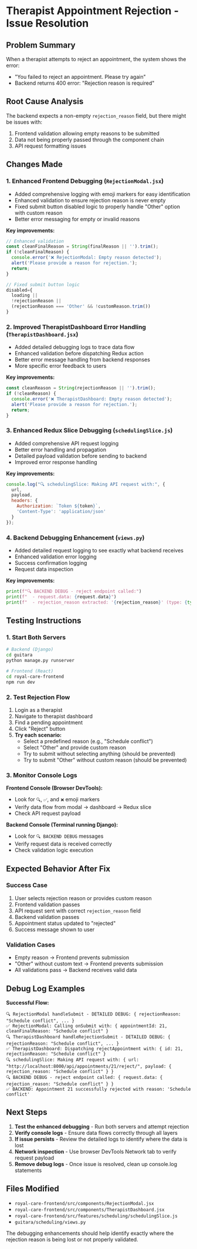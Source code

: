 # Therapist Appointment Rejection - Issue Resolution

## Problem Summary
When a therapist attempts to reject an appointment, the system shows the error:
- "You failed to reject an appointment. Please try again"
- Backend returns 400 error: "Rejection reason is required"

## Root Cause Analysis
The backend expects a non-empty `rejection_reason` field, but there might be issues with:
1. Frontend validation allowing empty reasons to be submitted
2. Data not being properly passed through the component chain
3. API request formatting issues

## Changes Made

### 1. Enhanced Frontend Debugging (`RejectionModal.jsx`)
- Added comprehensive logging with emoji markers for easy identification
- Enhanced validation to ensure rejection reason is never empty
- Fixed submit button disabled logic to properly handle "Other" option with custom reason
- Better error messaging for empty or invalid reasons

**Key improvements:**
```jsx
// Enhanced validation
const cleanFinalReason = String(finalReason || '').trim();
if (!cleanFinalReason) {
  console.error('❌ RejectionModal: Empty reason detected');
  alert('Please provide a reason for rejection.');
  return;
}

// Fixed submit button logic
disabled={
  loading || 
  !rejectionReason || 
  (rejectionReason === 'Other' && !customReason.trim())
}
```

### 2. Improved TherapistDashboard Error Handling (`TherapistDashboard.jsx`)
- Added detailed debugging logs to trace data flow
- Enhanced validation before dispatching Redux action
- Better error message handling from backend responses
- More specific error feedback to users

**Key improvements:**
```jsx
const cleanReason = String(rejectionReason || '').trim();
if (!cleanReason) {
  console.error('❌ TherapistDashboard: Empty reason detected');
  alert('Please provide a reason for rejection.');
  return;
}
```

### 3. Enhanced Redux Slice Debugging (`schedulingSlice.js`)
- Added comprehensive API request logging
- Better error handling and propagation
- Detailed payload validation before sending to backend
- Improved error response handling

**Key improvements:**
```javascript
console.log("🔍 schedulingSlice: Making API request with:", {
  url,
  payload,
  headers: {
    Authorization: `Token ${token}`,
    'Content-Type': 'application/json'
  }
});
```

### 4. Backend Debugging Enhancement (`views.py`)
- Added detailed request logging to see exactly what backend receives
- Enhanced validation error logging
- Success confirmation logging
- Request data inspection

**Key improvements:**
```python
print(f"🔍 BACKEND DEBUG - reject endpoint called:")
print(f"  - request.data: {request.data}")
print(f"  - rejection_reason extracted: '{rejection_reason}' (type: {type(rejection_reason)})")
```

## Testing Instructions

### 1. Start Both Servers
```bash
# Backend (Django)
cd guitara
python manage.py runserver

# Frontend (React)
cd royal-care-frontend
npm run dev
```

### 2. Test Rejection Flow
1. Login as a therapist
2. Navigate to therapist dashboard
3. Find a pending appointment
4. Click "Reject" button
5. **Try each scenario:**
   - Select a predefined reason (e.g., "Schedule conflict")
   - Select "Other" and provide custom reason
   - Try to submit without selecting anything (should be prevented)
   - Try to submit "Other" without custom reason (should be prevented)

### 3. Monitor Console Logs
**Frontend Console (Browser DevTools):**
- Look for `🔍`, `✅`, and `❌` emoji markers
- Verify data flow from modal → dashboard → Redux slice
- Check API request payload

**Backend Console (Terminal running Django):**
- Look for `🔍 BACKEND DEBUG` messages
- Verify request data is received correctly
- Check validation logic execution

## Expected Behavior After Fix

### Success Case
1. User selects rejection reason or provides custom reason
2. Frontend validation passes
3. API request sent with correct `rejection_reason` field
4. Backend validation passes
5. Appointment status updated to "rejected"
6. Success message shown to user

### Validation Cases
- Empty reason → Frontend prevents submission
- "Other" without custom text → Frontend prevents submission
- All validations pass → Backend receives valid data

## Debug Log Examples

**Successful Flow:**
```
🔍 RejectionModal handleSubmit - DETAILED DEBUG: { rejectionReason: "Schedule conflict", ... }
✅ RejectionModal: Calling onSubmit with: { appointmentId: 21, cleanFinalReason: "Schedule conflict" }
🔍 TherapistDashboard handleRejectionSubmit - DETAILED DEBUG: { rejectionReason: "Schedule conflict", ... }
✅ TherapistDashboard: Dispatching rejectAppointment with: { id: 21, rejectionReason: "Schedule conflict" }
🔍 schedulingSlice: Making API request with: { url: "http://localhost:8000/api/appointments/21/reject/", payload: { rejection_reason: "Schedule conflict" } }
🔍 BACKEND DEBUG - reject endpoint called: { request.data: { rejection_reason: "Schedule conflict" } }
✅ BACKEND: Appointment 21 successfully rejected with reason: 'Schedule conflict'
```

## Next Steps

1. **Test the enhanced debugging** - Run both servers and attempt rejection
2. **Verify console logs** - Ensure data flows correctly through all layers
3. **If issue persists** - Review the detailed logs to identify where the data is lost
4. **Network inspection** - Use browser DevTools Network tab to verify request payload
5. **Remove debug logs** - Once issue is resolved, clean up console.log statements

## Files Modified
- `royal-care-frontend/src/components/RejectionModal.jsx`
- `royal-care-frontend/src/components/TherapistDashboard.jsx`
- `royal-care-frontend/src/features/scheduling/schedulingSlice.js`
- `guitara/scheduling/views.py`

The debugging enhancements should help identify exactly where the rejection reason is being lost or not properly validated.
